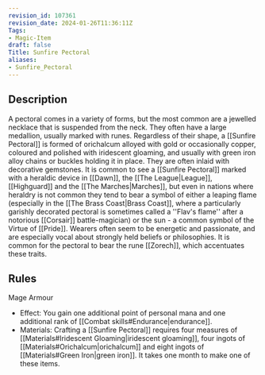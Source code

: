 ```yaml
---
revision_id: 107361
revision_date: 2024-01-26T11:36:11Z
Tags:
- Magic-Item
draft: false
Title: Sunfire Pectoral
aliases:
- Sunfire_Pectoral
---
```

## Description
A pectoral comes in a variety of forms, but the most common are a jewelled necklace that is suspended from the neck. They often have a large medallion, usually marked with runes. Regardless of their shape, a [[Sunfire Pectoral]] is formed of orichalcum alloyed with gold or occasionally copper, coloured and polished with iridescent gloaming, and usually with green iron alloy chains or buckles holding it in place. They are often inlaid with decorative gemstones. It is common to see a [[Sunfire Pectoral]] marked with a heraldic device in [[Dawn]], the [[The League|League]], [[Highguard]] and the [[The Marches|Marches]], but even in nations where heraldry is not common they tend to bear a symbol of either a leaping flame (especially in the [[The Brass Coast|Brass Coast]], where a particularly garishly decorated pectoral is sometimes called a ''Flav's flame'' after a notorious [[Corsair]] battle-magician) or the sun - a common symbol of the Virtue of [[Pride]].
Wearers often seem to be energetic and passionate, and are especially vocal about strongly held beliefs or philosophies. It is common for the pectoral to bear the rune [[Zorech]], which accentuates these traits.
## Rules
Mage Armour
* Effect: You gain one additional point of personal mana and one additional rank of [[Combat skills#Endurance|endurance]].
* Materials: Crafting a [[Sunfire Pectoral]] requires four measures of [[Materials#Iridescent Gloaming|iridescent gloaming]], four ingots of [[Materials#Orichalcum|orichalcum]] and eight ingots of [[Materials#Green Iron|green iron]]. It takes one month to make one of these items.